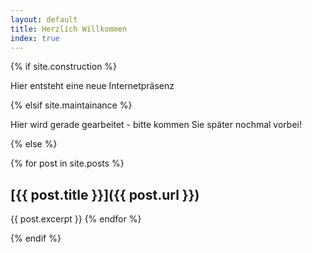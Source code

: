 ```yaml
---
layout: default
title: Herzlich Willkommen
index: true
---
```


{% if site.construction %}

Hier entsteht eine neue Internetpräsenz

{% elsif site.maintainance %}

Hier wird gerade gearbeitet - bitte kommen Sie später nochmal vorbei!

{% else %}

{% for post in site.posts %}
## [{{ post.title }}]({{ post.url }})
{{ post.excerpt }}
{% endfor %}

{% endif %}
